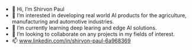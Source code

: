 - 👋 Hi, I’m Shirvon Paul
- 👀 I’m interested in developing real world AI products for the agriculture, manufacturing and automotive industries.
- 🌱 I’m currently learning deep learing and edge AI solutions.
- 💞️ I’m looking to collaborate on any projects in my fields of interest.
- 📫 www.linkedin.com/in/shirvon-paul-6a968369

<!---
shirvonp/shirvonp is a ✨ special ✨ repository because its `README.md` (this file) appears on your GitHub profile.
You can click the Preview link to take a look at your changes.
--->
